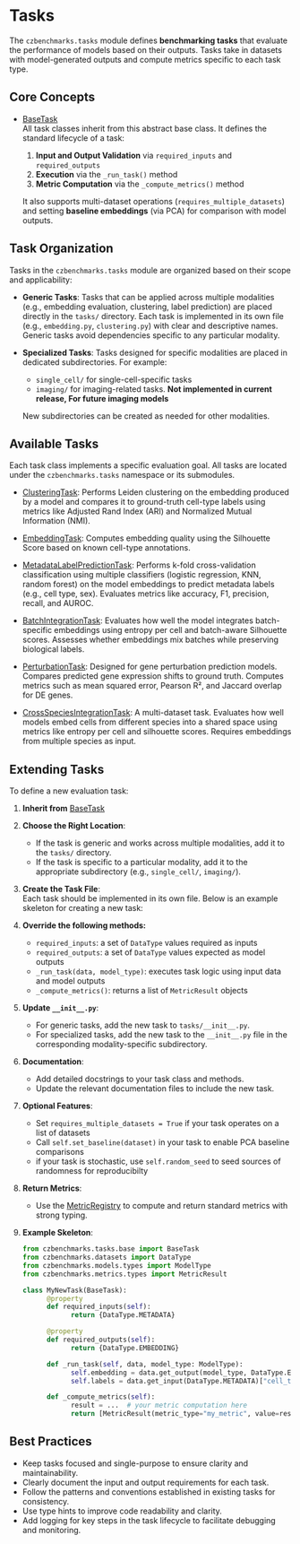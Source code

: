 # Tasks

The `czbenchmarks.tasks` module defines **benchmarking tasks** that evaluate the performance of models based on their outputs. Tasks take in datasets with model-generated outputs and compute metrics specific to each task type.

## Core Concepts

- [BaseTask](../autoapi/czbenchmarks/tasks/base/index)  
   All task classes inherit from this abstract base class. It defines the standard lifecycle of a task:
   
   1. **Input and Output Validation** via `required_inputs` and `required_outputs`
   2. **Execution** via the `_run_task()` method
   3. **Metric Computation** via the `_compute_metrics()` method

   It also supports multi-dataset operations (`requires_multiple_datasets`) and setting **baseline embeddings** (via PCA) for comparison with model outputs.

## Task Organization

Tasks in the `czbenchmarks.tasks` module are organized based on their scope and applicability:

- **Generic Tasks**: Tasks that can be applied across multiple modalities (e.g., embedding evaluation, clustering, label prediction) are placed directly in the `tasks/` directory. Each task is implemented in its own file (e.g., `embedding.py`, `clustering.py`) with clear and descriptive names. Generic tasks avoid dependencies specific to any particular modality.

- **Specialized Tasks**: Tasks designed for specific modalities are placed in dedicated subdirectories. For example:  
   - `single_cell/` for single-cell-specific tasks
   - `imaging/` for imaging-related tasks. **Not implemented in current release, For future imaging models**

   New subdirectories can be created as needed for other modalities.

## Available Tasks

Each task class implements a specific evaluation goal. All tasks are located under the `czbenchmarks.tasks` namespace or its submodules.

- [ClusteringTask](../autoapi/czbenchmarks/tasks/clustering/index):  Performs Leiden clustering on the embedding produced by a model and compares it to ground-truth cell-type labels using metrics like Adjusted Rand Index (ARI) and Normalized Mutual Information (NMI).

- [EmbeddingTask](../autoapi/czbenchmarks/tasks/embedding/index):  Computes embedding quality using the Silhouette Score based on known cell-type annotations.

- [MetadataLabelPredictionTask](../autoapi/czbenchmarks/tasks/label_prediction/index):  Performs k-fold cross-validation classification using multiple classifiers (logistic regression, KNN, random forest) on the model embeddings to predict metadata labels (e.g., cell type, sex). Evaluates metrics like accuracy, F1, precision, recall, and AUROC.

- [BatchIntegrationTask](../autoapi/czbenchmarks/tasks/integration/index):  Evaluates how well the model integrates batch-specific embeddings using entropy per cell and batch-aware Silhouette scores. Assesses whether embeddings mix batches while preserving biological labels.

- [PerturbationTask](../autoapi/czbenchmarks/tasks/single_cell/perturbation/index):  Designed for gene perturbation prediction models. Compares predicted gene expression shifts to ground truth. Computes metrics such as mean squared error, Pearson R², and Jaccard overlap for DE genes.

- [CrossSpeciesIntegrationTask](../autoapi/czbenchmarks/tasks/single_cell/cross_species/index):  A multi-dataset task. Evaluates how well models embed cells from different species into a shared space using metrics like entropy per cell and silhouette scores. Requires embeddings from multiple species as input.

## Extending Tasks

To define a new evaluation task:

1. **Inherit from** [BaseTask](../autoapi/czbenchmarks/tasks/base/index)


2. **Choose the Right Location**:  
    - If the task is generic and works across multiple modalities, add it to the `tasks/` directory.
    - If the task is specific to a particular modality, add it to the appropriate subdirectory (e.g., `single_cell/`, `imaging/`).


3. **Create the Task File**:  
    Each task should be implemented in its own file. Below is an example skeleton for creating a new task:


4. **Override the following methods:**

    - `required_inputs`: a set of `DataType` values required as inputs
    - `required_outputs`: a set of `DataType` values expected as model outputs
    - `_run_task(data, model_type)`: executes task logic using input data and model outputs
    - `_compute_metrics()`: returns a list of `MetricResult` objects


5. **Update `__init__.py`**:  
    - For generic tasks, add the new task to `tasks/__init__.py`.
    - For specialized tasks, add the new task to the `__init__.py` file in the corresponding modality-specific subdirectory.


6. **Documentation**:  
    - Add detailed docstrings to your task class and methods.
    - Update the relevant documentation files to include the new task.


7. **Optional Features**:  
    - Set `requires_multiple_datasets = True` if your task operates on a list of datasets
    - Call `self.set_baseline(dataset)` in your task to enable PCA baseline comparisons
    - if your task is stochastic, use `self.random_seed` to seed sources of randomness for reproducibilty


8. **Return Metrics**:  
    - Use the [MetricRegistry](../autoapi/czbenchmarks/metrics/types/index) to compute and return standard metrics with strong typing.


9. **Example Skeleton**:  

    ```python
    from czbenchmarks.tasks.base import BaseTask
    from czbenchmarks.datasets import DataType
    from czbenchmarks.models.types import ModelType
    from czbenchmarks.metrics.types import MetricResult

    class MyNewTask(BaseTask):
          @property
          def required_inputs(self):
                return {DataType.METADATA}

          @property
          def required_outputs(self):
                return {DataType.EMBEDDING}

          def _run_task(self, data, model_type: ModelType):
                self.embedding = data.get_output(model_type, DataType.EMBEDDING)
                self.labels = data.get_input(DataType.METADATA)["cell_type"]

          def _compute_metrics(self):
                result = ...  # your metric computation here
                return [MetricResult(metric_type="my_metric", value=result)]
    ```

## Best Practices  

- Keep tasks focused and single-purpose to ensure clarity and maintainability.
- Clearly document the input and output requirements for each task.
- Follow the patterns and conventions established in existing tasks for consistency.
- Use type hints to improve code readability and clarity.
- Add logging for key steps in the task lifecycle to facilitate debugging and monitoring.
